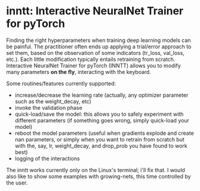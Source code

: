 # inntt: Interactive NeuralNet Trainer for pyTorch

Finding the right hyperparameters when training deep learning models can be painful. The practitioner often ends up applying a  trial/error approach to set them, based on the observation of some indicators (tr_loss, val_loss, etc.). Each little modification typically entails retraining from scratch. Interactive NeuralNet Trainer for pyTorch (INNTT) allows you to modify many parameters <b>on the fly</b>, interacting with the keyboard. 

Some routines/features currently supported:
- increase/decrease the learning rate (actually, any optimizer parameter such as the weight_decay, etc)
- invoke the validation phase
- quick-load/save the model: this allows you to safely experiment with different parameters (if something goes wrong, simply quick-load your model)
- reboot the model parameters (useful when gradients explode and create nan parameters, or simply when you want to retrain from scratch but with the, say, lr, weight_decay, and drop_prob you have found to work best)
- logging of the interactions

The inntt works currently only on the Linux's terminal; i'll fix that. 
I would also like to show some examples with growing-nets, this time controlled by the user.

